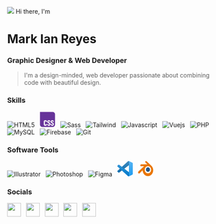 ![](https://user-images.githubusercontent.com/18350557/176309783-0785949b-9127-417c-8b55-ab5a4333674e.gif) Hi there, I'm
# Mark Ian Reyes
### Graphic Designer & Web Developer

> I'm a design-minded, web developer passionate about combining code with beautiful design.



### Skills
<img src="https://raw.githubusercontent.com/danielcranney/readme-generator/main/public/icons/skills/html5-colored.svg" width="36" height="36" alt="HTML5" /></a> &nbsp;
<img src="https://github.com/danielcranney/profileme-dev/blob/main/public/icons/skills/css3-colored.svg" width="36" height="36" alt="CSS3" /></a> &nbsp;
<img src="https://github.com/danielcranney/profileme-dev/blob/main/public/icons/skills/sass-colored.svg" width="36" height="36" alt="Sass" /></a> &nbsp;
<img src="https://github.com/danielcranney/profileme-dev/blob/main/public/icons/skills/tailwindcss-colored.svg" width="36" height="36" alt="Tailwind" /></a> &nbsp;
<img src="https://github.com/danielcranney/profileme-dev/blob/main/public/icons/skills/javascript-colored.svg" width="36" height="36" alt="Javascript" /></a> &nbsp;
<img src="https://github.com/danielcranney/profileme-dev/blob/main/public/icons/skills/vuejs-colored.svg" width="36" height="36" alt="Vuejs" /></a> &nbsp;
<img src="https://github.com/danielcranney/profileme-dev/blob/main/public/icons/skills/php-colored.svg" width="36" height="36" alt="PHP" /></a> &nbsp;
<img src="https://github.com/danielcranney/profileme-dev/blob/main/public/icons/skills/mysql-colored.svg" width="36" height="36" alt="MySQL" /></a> &nbsp;
<img src="https://github.com/danielcranney/profileme-dev/blob/main/public/icons/skills/firebase-colored.svg" width="36" height="36" alt="Firebase" /></a> &nbsp;
<img src="https://github.com/danielcranney/profileme-dev/blob/main/public/icons/skills/git-colored.svg" width="36" height="36" alt="Git" /></a> &nbsp;

### Software Tools
<img src="https://github.com/danielcranney/profileme-dev/blob/main/public/icons/skills/illustrator-colored.svg" width="36" height="36" alt="Illustrator" /></a> &nbsp;
<img src="https://github.com/danielcranney/profileme-dev/blob/main/public/icons/skills/photoshop-colored.svg" width="36" height="36" alt="Photoshop" /></a> &nbsp;
<img src="https://github.com/danielcranney/profileme-dev/blob/main/public/icons/skills/figma-colored.svg" width="36" height="36" alt="Figma" /></a> &nbsp;
<img src="https://github.com/YeenYan/YeenYan/blob/main/img/Visual_Studio_Code_1.35_icon.svg.png" width="36" height="36" alt="VS Code" /></a> &nbsp;
<img src="https://github.com/YeenYan/YeenYan/blob/main/img/Blender_logo_no_text.svg.png" width="36" height="36" alt="Blender" /></a> &nbsp;

### Socials
<a href="https://www.linkedin.com/in/mark-ian-reyes/" target="_blank" rel="noreferrer"><img src="https://raw.githubusercontent.com/danielcranney/readme-generator/main/public/icons/socials/linkedin.svg" width="32" height="32" /></a> &nbsp;
<a href="https://www.behance.net/MarkIanCreative" target="_blank" rel="noreferrer"><img src="https://github.com/danielcranney/profileme-dev/blob/main/public/icons/socials/behance.svg" width="32" height="32" /></a> &nbsp;
<a href="https://www.facebook.com/profile.php?id=100070147221810" target="_blank" rel="noreferrer"><img src="https://github.com/danielcranney/profileme-dev/blob/main/public/icons/socials/facebook.svg" width="32" height="32" /></a> &nbsp;
<a href="https://www.instagram.com/yeenyan07/" target="_blank" rel="noreferrer"><img src="https://github.com/danielcranney/profileme-dev/blob/main/public/icons/socials/instagram.svg" width="32" height="32" /></a> &nbsp;
<a href="https://codepen.io/YeenYan" target="_blank" rel="noreferrer"><img src="https://github.com/danielcranney/profileme-dev/blob/main/public/icons/socials/codepen-dark.svg" width="32" height="32" /></a> &nbsp;

